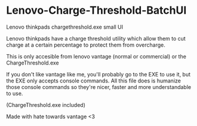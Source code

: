 # Lenovo-Charge-Threshold-BatchUI
Lenovo thinkpads chargethreshold.exe small UI

Lenovo thinkpads have a charge threshold utility which allow them to cut charge at a certain percentage to protect them from overcharge.

This is only accesible from lenovo vantage (normal or commercial) or the ChargeThreshold.exe

If you don't like vantage like me, you'll probably go to the EXE to use it, but the EXE only accepts console commands.
All this file does is humanize those console commands so they're nicer, faster and more understandable to use.

(ChargeThreshold.exe included)

Made with hate towards vantage <3
